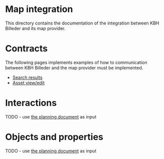 # Map integration
This directory contains the documentation of the integration between KBH Billeder and its map provider.

# Contracts
The following pages implements examples of how to communication between KBH Billeder and the map provider must be implemented.
* [Search results](contract/search.html)
* [Asset view/edit](contract/asset.html)

# Interactions
TODO - use [the planning document](https://docs.google.com/document/d/16f5poKYQqLwONy5nrqOnNCw_13Zg4oPQnwaFG9t9Tts) as input


# Objects and properties
TODO - use [the planning document](https://docs.google.com/document/d/16f5poKYQqLwONy5nrqOnNCw_13Zg4oPQnwaFG9t9Tts) as input

